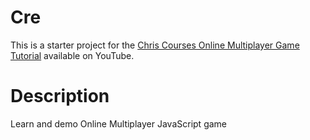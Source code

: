 # Cre
This is a starter project for the [Chris Courses Online Multiplayer Game Tutorial](https://www.youtube.com/watch?v=Wcvqnx14cZA) available on YouTube.

# Description
Learn and demo Online Multiplayer JavaScript game
